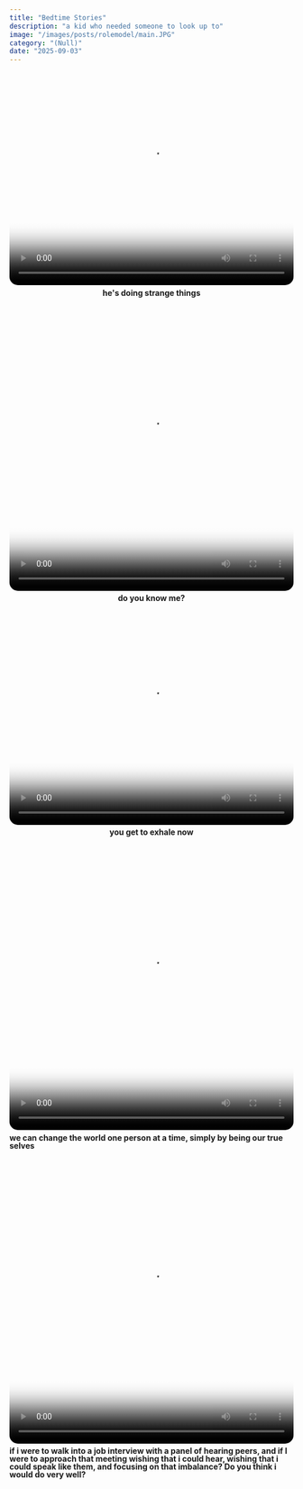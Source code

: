 ```yaml
---
title: "Bedtime Stories"
description: "a kid who needed someone to look up to"
image: "/images/posts/rolemodel/main.JPG"
category: "(Null)"
date: "2025-09-03"
---
```


  <div style="flex:1; display: flex; flex-direction: column; align-items: center;">
    <video
      src="/images/posts/rolemodel/9.MOV"
      poster="/images/posts/rolemodel/9thumb.jpg"
      style="width: 100%; aspect-ratio: 4/3; object-fit: cover; border-radius: 15px; display: block; margin-top: 0; margin-bottom: 6.4px !important;"
      controls
      playsinline
      preload="metadata"
    ></video>
    <h4 style="margin: 0 0 0 0; line-height: 1;">he's doing strange things</h4>
  </div>
</div>
<br>
  <div style="flex:1; display: flex; flex-direction: column; align-items: center;">
    <video
      src="/images/posts/rolemodel/1.mp4"
      poster="/images/posts/rolemodel/1thumb.jpg"
      style="width: 100%; aspect-ratio: 4/4; object-fit: cover; border-radius: 15px; display: block; margin-top: 0; margin-bottom: 6.4px !important;"
      controls
      playsinline
      preload="metadata"
    ></video>
    <h4 style="margin: 0 0 0 0; line-height: 1;">do you know me?</h4>
  </div>
</div>

<br>

  <div style="flex:1; display: flex; flex-direction: column; align-items: center;">
    <video
      src="/images/posts/rolemodel/3.mp4"
      poster="/images/posts/rolemodel/3thumb.jpg"
      style="width: 100%; aspect-ratio: 4/3; object-fit: cover; border-radius: 15px; display: block; margin-top: 0; margin-bottom: 6.4px !important;"
      controls
      playsinline
      preload="metadata"
    ></video>
    <h4 style="margin: 0 0 0 0; line-height: 1;">you get to exhale now</h4>
  </div>
</div>
<br>
  <div style="flex:1; display: flex; flex-direction: column; align-items: center;">
    <video
      src="/images/posts/rolemodel/6.mp4"
      poster="/images/posts/rolemodel/6thumb.jpg"
      style="width: 100%; aspect-ratio: 4/4; object-fit: cover; border-radius: 15px; display: block; margin-top: 0; margin-bottom: 6.4px !important;"
      controls
      playsinline
      preload="metadata"
    ></video>
    <h4 style="margin: 0 0 0 0; line-height: 1;">we can change the world one person at a time, simply by being our true selves</h4>
  </div>
</div>
<br>
  <div style="flex:1; display: flex; flex-direction: column; align-items: center;">
    <video
      src="/images/posts/rolemodel/8.mp4"
      poster="/images/posts/rolemodel/8thumb.jpg"
      style="width: 100%; aspect-ratio: 4/4; object-fit: cover; border-radius: 15px; display: block; margin-top: 0; margin-bottom: 6.4px !important;"
      controls
      playsinline
      preload="metadata"
    ></video>
    <h4 style="margin: 0 0 0 0; line-height: 1;">if i were to walk into a job interview with a panel of hearing peers, and if I were to approach that meeting wishing that i could hear, wishing that i could speak like them, and focusing on that imbalance? Do you think i would do very well?</h4>
  </div>
</div>
